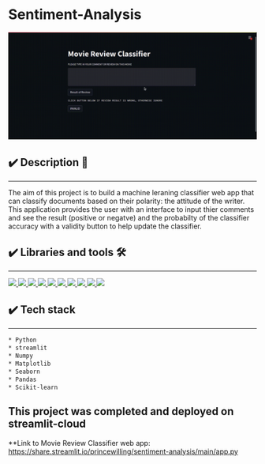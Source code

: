 # Sentiment-Analysis

![record](https://github.com/princewilling/Sentiment-Analysis/blob/main/record.gif)


## ✔️ **Description** 📑
___
The aim of this project is to build a machine leraning classifier web app  that can classify documents based on their polarity: the attitude of the
writer. 
This application provides the user with an interface to input thier comments and see the result (positive or negatve) and the probabilty of the classifier accuracy with a validity button to help update the classifier.

## **✔️ Libraries and tools 🛠️**
___
<a href="https://www.python.org" target="_blank"> <img src="https://img.icons8.com/color/48/000000/python.png"/> </a>
<a href="https://git-scm.com/" target="_blank"> <img src="https://img.icons8.com/color/48/000000/git.png" height="50"> </a>
<a href="https://code.visualstudio.com/" target="_blank"> <img src="https://img.icons8.com/color/48/000000/visual-studio-code-2019.png"/>
    <img height="45" src="https://img.icons8.com/dusk/64/000000/anaconda.png"/>
    <img height="30" src="https://upload.wikimedia.org/wikipedia/commons/thumb/0/05/Scikit_learn_logo_small.svg/1280px-Scikit_learn_logo_small.svg.png">
    <img height="30" src="https://raw.githubusercontent.com/numpy/numpy/7e7f4adab814b223f7f917369a72757cd28b10cb/branding/icons/numpylogo.svg">
    <img height="30" src="https://raw.githubusercontent.com/pandas-dev/pandas/761bceb77d44aa63b71dda43ca46e8fd4b9d7422/web/pandas/static/img/pandas.svg">
    <img height="30" src="https://matplotlib.org/_static/logo2.svg">
    <img height="30" src="https://jehyunlee.github.io/2020/09/09/Python-DS-31-seaborn_upgrade/31-seaborn_upgrade_1.png">
    <a href="https://git-scm.com/" target="_blank"> <img src="https://assets.website-files.com/5dc3b47ddc6c0c2a1af74ad0/5e181830b827fae3a2541766_RGB_Logo_Vertical_Color_Dark_Bg.png" height="50"> </a>
    
  
  ##  **✔️ Tech stack**
___
    * Python 
    * streamlit
    * Numpy
    * Matplotlib
    * Seaborn
    * Pandas 
    * Scikit-learn
  
 ## **This project was completed and deployed on streamlit-cloud**
  
  **Link to Movie Review Classifier web app: https://share.streamlit.io/princewilling/sentiment-analysis/main/app.py
